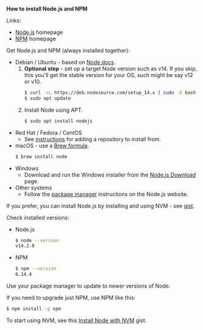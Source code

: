 **How to install Node.js and NPM**

Links:

- [Node.js](https://nodejs.org/en/) homepage
- [NPM](https://www.npmjs.com/) homepage

Get Node.js and NPM (always installed together):

- Debian / Ubuntu - based on [Node docs](https://github.com/nodesource/distributions/blob/master/README.md#installation-instructions).
    1. **Optional step** - set up a target Node version such as v14. If you skip, this you'll get the stable version for your OS, such might be say v12 or v10.
        ```sh
        $ curl -sL https://deb.nodesource.com/setup_14.x | sudo -E bash -
        $ sudo apt update
        ```
    2. Install Node using APT.
        ```sh
        $ sudo apt install nodejs
        ```
- Red Hat / Fedora / CentOS
   - See [instructions](https://github.com/nodesource/distributions/blob/master/README.md#installation-instructions-1) for adding a repository to install from.
- macOS - use a [Brew formula](https://formulae.brew.sh/formula/node).
    ```sh
    $ brew install node
    ```
- Windows
    - Download and run the Windows installer from the [Node.js Download](https://nodejs.org/en/download/) page.
- Other systems
    - Follow the [package manager](https://nodejs.org/en/download/package-manager/) instructions on the Node.js website.

If you prefer, you can install Node.js by installing and using NVM - see [gist](https://gist.github.com/MichaelCurrin/662f5b5ad93699b112b7de4c10991bda).

Check installed versions:

- Node.js
    ```sh
    $ node --version
    v14.2.0
    ```
- NPM
   ```sh
   $ npm --version
   6.14.4
   ```

Use your package manager to update to newer versions of Node.

If you need to upgrade just NPM, use NPM like this:

```sh
$ npm install -g npm
```

To start using NVM, see this [Install Node with NVM](https://gist.github.com/MichaelCurrin/5c2d59b2bad4573b26d0388b05ab560e) gist.
